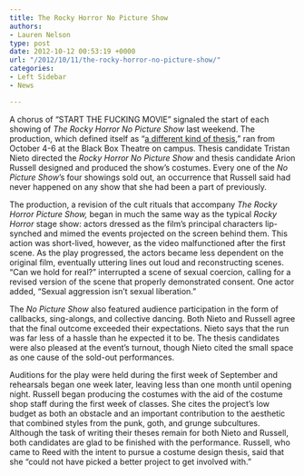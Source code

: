 ```yaml
---
title: The Rocky Horror No Picture Show
authors:
- Lauren Nelson
type: post
date: 2012-10-12 00:53:19 +0000
url: "/2012/10/11/the-rocky-horror-no-picture-show/"
categories:
- Left Sidebar
- News

---
```

A chorus of “START THE FUCKING MOVIE” signaled the start of each showing of _The Rocky Horror No Picture Show_ last weekend. The production, which defined itself as “[a different kind of thesis][1],” ran from October 4-6 at the Black Box Theatre on campus. Thesis candidate Tristan Nieto directed the _Rocky Horror No Picture Show_ and thesis candidate Arion Russell designed and produced the show’s costumes. Every one of the _No Picture Show_’s four showings sold out, an occurrence that Russell said had never happened on any show that she had been a part of previously.

The production, a revision of the cult rituals that accompany _The_ _Rocky Horror Picture Show,_ began in much the same way as the typical _Rocky Horror_ stage show: actors dressed as the film’s principal characters lip-synched and mimed the events projected on the screen behind them. This action was short-lived, however, as the video malfunctioned after the first scene. As the play progressed, the actors became less dependent on the original film, eventually uttering lines out loud and reconstructing scenes. “Can we hold for real?” interrupted a scene of sexual coercion, calling for a revised version of the scene that properly demonstrated consent. One actor added, “Sexual aggression isn’t sexual liberation.”

The _No Picture Show_ also featured audience participation in the form of callbacks, sing-alongs, and collective dancing. Both Nieto and Russell agree that the final outcome exceeded their expectations. Nieto says that the run was far less of a hassle than he expected it to be. The thesis candidates were also pleased at the event’s turnout, though Nieto cited the small space as one cause of the sold-out performances.

Auditions for the play were held during the first week of September and rehearsals began one week later, leaving less than one month until opening night. Russell began producing the costumes with the aid of the costume shop staff during the first week of classes. She cites the project’s low budget as both an obstacle and an important contribution to the aesthetic that combined styles from the punk, goth, and grunge subcultures. Although the task of writing their theses remain for both Nieto and Russell, both candidates are glad to be finished with the performance. Russell, who came to Reed with the intent to pursue a costume design thesis, said that she “could not have picked a better project to get involved with.”

 [1]: http://www.reedquest.org/2012/10/cool-thesis-of-the-week-tristan-nieto/ "Cool Thesis of the Week: Tristan Nieto"